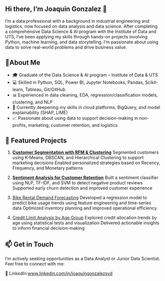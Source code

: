 ## Hi there, I’m Joaquin Gonzalez 👋
I’m a data professional with a background in industrial engineering and logistics, now focused on data analysis and data science. After completing a comprehensive Data Science & AI program with the Institute of Data and UTS, I’ve been applying my skills through hands-on projects involving Python, machine learning, and data storytelling. I’m passionate about using data to solve real-world problems and drive business value.

## 🚀About Me
- 🎓 Graduate of the Data Science & AI program – Institute of Data & UTS
- 💻 Skilled in Python, SQL, Power BI, Jupyter Notebooks, Pandas, Scikit-learn, Tableau, Git/GitHub
- 📊 Experienced in data cleaning, EDA, regression/classification models, clustering, and NLP
- 🌱 Currently deepening my skills in cloud platforms, BigQuery, and model explainability (SHAP, LIME)
- 📈 Passionate about using data to support decision-making in non-profits, marketing, customer retention, and logistics

## 📂 Featured Projects
1. **[Customer Segmentation with RFM & Clustering](https://github.com/JoaquinG89/Customer-Segmentation-Using-RFM-and-Machine-Learning)**
Segmented customers using K-Means, DBSCAN, and Hierarchical Clustering to support marketing decisions
Enabled personalized strategies based on Recency, Frequency, and Monetary patterns

2. **[Sentiment Analysis for Customer Retention](https://github.com/JoaquinG89/Capstone_Project_Understanding-Consumer-Feedback-Using-Sentiment-Analysis)**
Built a sentiment classifier using NLP, TF-IDF, and SVM to detect negative product reviews
Supported early churn detection and improved customer experience

3. [Bike Rental Demand Forecasting](https://github.com/JoaquinG89/Predicting-Bike-Rental-Demand-Using-Historical-Data)
Developed a regression model to predict bike usage trends using feature engineering and time-series data
Optimized inventory planning and improved operational efficiency

4. [Credit Limit Analysis by Age Group](https://github.com/JoaquinG89/Credit-Card-Limit-Analysis.)
Explored credit allocation trends by age using statistical tests and visualization
Delivered actionable insights to inform financial decision-making

## 📫 Get in Touch 

I’m actively seeking opportunities as a Data Analyst or Junior Data Scientist.
Feel free to connect with me:

🔗 LinkedIn:www.linkedin.com/in/joaquingonzalezsyd
<!--



**JoaquinG89/JoaquinG89** is a ✨ _special_ ✨ repository because its `README.md` (this file) appears on your GitHub profile.

Here are some ideas to get you started:

- 🔭 I’m currently working on ...
- 🌱 I’m currently learning ...
- 👯 I’m looking to collaborate on ...
- 🤔 I’m looking for help with ...
- 💬 Ask me about ...
- 📫 How to reach me: ...
- 😄 Pronouns: ...
- ⚡ Fun fact: ...
-->
